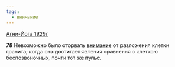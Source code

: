 ```yaml
---
tags:
  - внимание
---
```


[Агни-Йога 1929г](/agni/1929)

___78___
Невозможно было оторвать [внимание](/tag/#внимание) от разложения клетки гранита; когда она достигает явления сравнения с клеткою беспозвоночных, почти тот же пульс.
